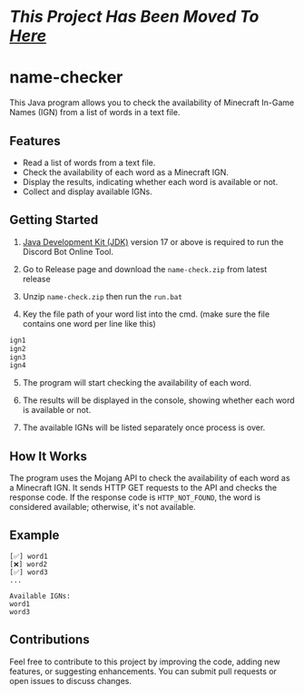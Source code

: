 # *This Project Has Been Moved To [Here](https://github.com/RTX4O9O/NameCheckerV2)*
# name-checker

This Java program allows you to check the availability of Minecraft In-Game Names (IGN) from a list of words in a text file.

## Features

- Read a list of words from a text file.
- Check the availability of each word as a Minecraft IGN.
- Display the results, indicating whether each word is available or not.
- Collect and display available IGNs.

## Getting Started

1. [Java Development Kit (JDK)](https://www.oracle.com/java/technologies/javase/jdk17-archive-downloads.html) version 17 or above is required to run
the Discord Bot Online Tool.

2. Go to Release page and download the `name-check.zip` from latest release 

3. Unzip `name-check.zip` then run the `run.bat` 

4. Key the file path of your word list into the cmd. (make sure the file contains one word per line like this)
```txt
ign1
ign2
ign3
ign4
```

5. The program will start checking the availability of each word.

6. The results will be displayed in the console, showing whether each word is available or not.

7. The available IGNs will be listed separately once process is over.

## How It Works

The program uses the Mojang API to check the availability of each word as a Minecraft IGN. It sends HTTP GET requests to the API and checks the response code. If the response code is `HTTP_NOT_FOUND`, the word is considered available; otherwise, it's not available.

## Example

```
[✅] word1
[❌] word2
[✅] word3
...

Available IGNs:
word1
word3
```

## Contributions
Feel free to contribute to this project by improving the code, adding new features, or suggesting enhancements. You can submit pull requests or open issues to discuss changes.
